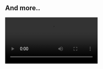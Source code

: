 ## And more..

<div id="MoreVideo">
<video src="https://github.com/intel-iot-devkit/sample-videos/raw/master/car-detection.mp4" autoplay>
</div>
